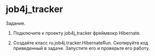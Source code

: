 # job4j_tracker

Задание.

1. Подключите к проекту job4j_tracker фреймвокр Hibernate.

2. Создайте класс ru.job4j.tracker.HibernateRun. Скопируйте код приведенный в задаче. Запустите его и проверьте его работу.
